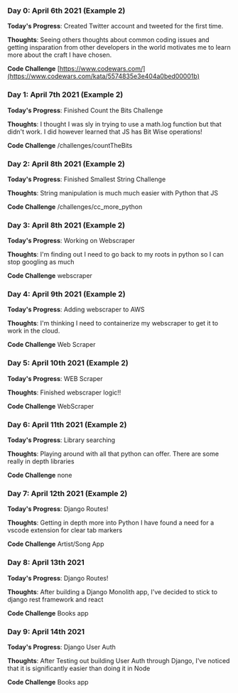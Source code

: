 ### Day 0: April 6th 2021 (Example 2)

**Today's Progress**: Created Twitter account and tweeted for the first time.

**Thoughts**: Seeing others thoughts about common coding issues and getting insparation from other developers in the world motivates me to learn more about the craft I have chosen.

**Code Challenge** [https://www.codewars.com/](https://www.codewars.com/kata/5574835e3e404a0bed00001b)

### Day 1: April 7th 2021 (Example 2)

**Today's Progress**: Finished Count the Bits Challenge

**Thoughts**: I thought I was sly in trying to use a math.log function but that didn't work. I did however learned that JS has Bit Wise operations!

**Code Challenge** /challenges/countTheBits

### Day 2: April 8th 2021 (Example 2)

**Today's Progress**: Finished Smallest String Challenge

**Thoughts**: String manipulation is much much easier with Python that JS

**Code Challenge** /challenges/cc_more_python

### Day 3: April 8th 2021 (Example 2)

**Today's Progress**: Working on Webscraper

**Thoughts**: I'm finding out I need to go back to my roots in python so I can stop googling as much

**Code Challenge** webscraper

### Day 4: April 9th 2021 (Example 2)

**Today's Progress**: Adding webscraper to AWS

**Thoughts**: I'm thinking I need to containerize my webscraper to get it to work in the cloud.

**Code Challenge** Web Scraper

### Day 5: April 10th 2021 (Example 2)

**Today's Progress**: WEB Scraper

**Thoughts**: Finished webscraper logic!!

**Code Challenge** WebScraper

### Day 6: April 11th 2021 (Example 2)

**Today's Progress**: Library searching

**Thoughts**: Playing around with all that python can offer. There are some really in depth libraries

**Code Challenge** none

### Day 7: April 12th 2021 (Example 2)

**Today's Progress**: Django Routes!

**Thoughts**: Getting in depth more into Python I have found a need for a vscode extension for clear tab markers

**Code Challenge** Artist/Song App

### Day 8: April 13th 2021

**Today's Progress**: Django Routes!

**Thoughts**: After building a Django Monolith app, I've decided to stick to django rest framework and react

**Code Challenge** Books app

### Day 9: April 14th 2021

**Today's Progress**: Django User Auth

**Thoughts**: After Testing out building User Auth through Django, I've noticed that it is significantly easier than doing it in Node

**Code Challenge** Books app

